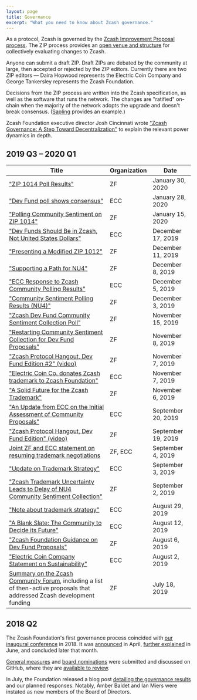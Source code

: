 ```yaml
---
layout: page
title: Governance
excerpt: "What you need to know about Zcash governance."
---
```


As a protocol, Zcash is governed by the [Zcash Improvement Proposal process](https://zips.z.cash/). The ZIP process provides an [open venue and structure](https://github.com/zcash/zips/blob/master/zip-0000.rst) for collectively evaluating changes to Zcash.

Anyone can submit a draft ZIP. Draft ZIPs are debated by the community at large, then accepted or rejected by the ZIP editors. Currently there are two ZIP editors — Daira Hopwood represents the Electric Coin Company and George Tankersley represents the Zcash Foundation.

Decisions from the ZIP process are written into the Zcash specification, as well as the software that runs the network. The changes are "ratified" on-chain when the majority of the network adopts the upgrade and doesn't break consensus. ([Sapling](https://z.cash/upgrade/sapling/) provides an example.)

Zcash Foundation executive director Josh Cincinnati wrote ["Zcash Governance: A Step Toward Decentralization"](https://www.zfnd.org/blog/multisig-governance/) to explain the relevant power dynamics in depth.

## 2019 Q3 – 2020 Q1

| Title | Organization | Date |
|---|---|---|
| ["ZIP 1014 Poll Results"](https://www.zfnd.org/blog/zip-1014-poll-results/) | ZF | January 30, 2020 |
| ["Dev Fund poll shows consensus"](https://electriccoin.co/blog/dev-fund-poll-shows-consensus/) | ECC | January 28, 2020 |
| ["Polling Community Sentiment on ZIP 1014"](https://www.zfnd.org/blog/zip-1014-poll/) | ZF | January 15, 2020 |
| ["Dev Funds Should Be in Zcash, Not United States Dollars"](https://electriccoin.co/blog/dev-funds-should-be-in-zcash-not-united-states-dollars/) | ECC | December 17, 2019 |
| ["Presenting a Modified ZIP 1012"](https://www.zfnd.org/blog/proposed-nu4-zip/) | ZF | December 11, 2019 |
| ["Supporting a Path for NU4"](https://www.zfnd.org/blog/nu4-next-steps/) | ZF | December 8, 2019 |
| ["ECC Response to Zcash Community Polling Results"](https://electriccoin.co/blog/ecc-response-to-zcash-community-polling-results/) | ECC | December 5, 2019 |
| ["Community Sentiment Polling Results (NU4)"](https://www.zfnd.org/blog/community-sentiment-collection-results/) | ZF | December 3, 2019 |
| ["Zcash Dev Fund Community Sentiment Collection Poll"](https://www.zfnd.org/blog/community-sentiment-collection-poll/) | ZF | November 15, 2019 |
| ["Restarting Community Sentiment Collection for Dev Fund Proposals"](https://www.zfnd.org/blog/updated-community-sentiment-timeline/) | ZF | November 8, 2019 |
| ["Zcash Protocol Hangout, Dev Fund Edition #2" (video)](https://www.youtube.com/watch?v=NVyZSYMLTDU&t=2s) | ZF | November 7, 2019 |
| ["Electric Coin Co. donates Zcash trademark to Zcash Foundation"](https://electriccoin.co/blog/electric-coin-co-donates-zcash-trademark-to-zcash-foundation/) | ECC | November 7, 2019 |
| ["A Solid Future for the Zcash Trademark"](https://www.zfnd.org/blog/zcash-trademark-resolution/) | ZF | November 6, 2019 |
| ["An Update from ECC on the Initial Assessment of Community Proposals"](https://electriccoin.co/blog/an-update-from-ecc-on-the-initial-assessment-of-community-proposals/) | ECC | September 20, 2019 |
| ["Zcash Protocol Hangout, Dev Fund Edition" (video)](https://www.youtube.com/watch?v=LvWpV6-t4HY&t=1s) | ZF | September 19, 2019 |
| [Joint ZF and ECC statement on resuming trademark negotiations](https://docs.google.com/document/d/1EQySNRz_P3EfraCuPDALFSXdh9PEzgJFxbeQx-mHboI/edit) | ZF, ECC | September 4, 2019 |
| ["Update on Trademark Strategy"](https://forum.zcashcommunity.com/t/update-on-trademark-strategy/34876) | ECC | September 3, 2019 |
| ["Zcash Trademark Uncertainty Leads to Delay of NU4 Community Sentiment Collection"](https://www.zfnd.org/blog/zcash-trademark-update/) | ZF | September 2, 2019 |
| ["Note about trademark strategy"](https://forum.zcashcommunity.com/t/note-about-trademark-strategy/34807) | ECC | August 29, 2019 |
| ["A Blank Slate: The Community to Decide its Future"](https://electriccoin.co/blog/a-blank-slate-the-community-to-decide-its-future/) | ECC | August 12, 2019 |
| ["Zcash Foundation Guidance on Dev Fund Proposals"](https://www.zfnd.org/blog/dev-fund-guidance-and-timeline/) | ZF | August 6, 2019 |
| ["Electric Coin Company Statement on Sustainability"](https://electriccoin.co/blog/electric-coin-company-statement-on-sustainability/) | ECC | August 2, 2019 |
| [Summary on the Zcash Community Forum](https://forum.zcashcommunity.com/t/future-of-zcash-dev-funding-high-signal-low-noise/34179), including a list of then-active proposals that addressed Zcash development funding | ZF | July 18, 2019 |


## 2018 Q2

The Zcash Foundation's first governance process coincided with [our inaugural conference](https://www.zfnd.org/blog/zcon0-recap/) in 2018. It was [announced](https://www.zfnd.org/blog/zcon0-and-community-governance/) in April, [further explained](https://www.zfnd.org/blog/governance-voting/) in June, and concluded later that month.

[General measures](https://github.com/ZcashFoundation/Elections/tree/master/2018-Q2/General-Measures) and [board nominations](https://github.com/ZcashFoundation/Elections/tree/master/2018-Q2/Board-Nominations) were submitted and discussed on GitHub, where they are [available to review](https://github.com/ZcashFoundation/Elections).

In July, the Foundation released a blog post [detailing the governance results](https://www.zfnd.org/blog/governance-results/) and our planned responses. Notably, Amber Baldet and Ian Miers were instated as new members of the Board of Directors.
